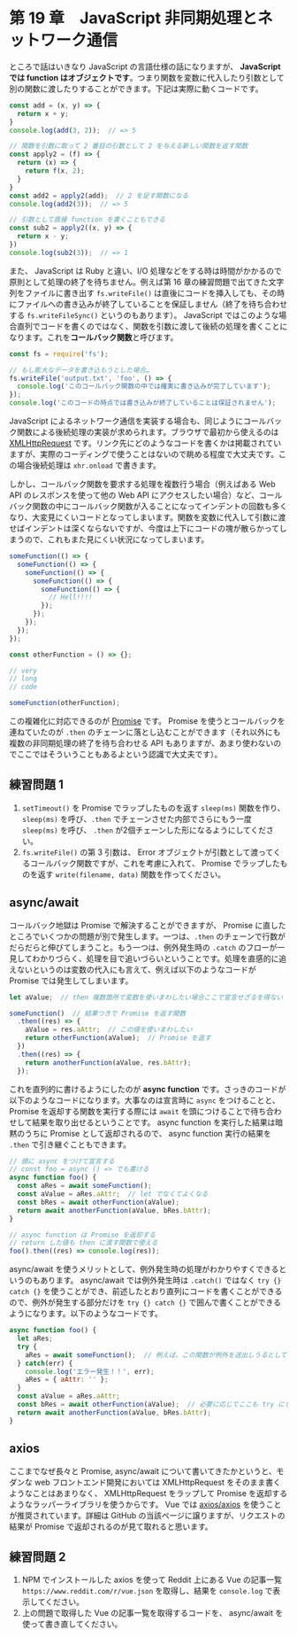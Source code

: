 # 第 19 章　JavaScript 非同期処理とネットワーク通信

ところで話はいきなり JavaScript の言語仕様の話になりますが、 **JavaScript では function はオブジェクトです**。つまり関数を変数に代入したり引数として別の関数に渡したりすることができます。下記は実際に動くコードです。

```js
const add = (x, y) => {
  return x + y;
}
console.log(add(3, 2));  // => 5

// 関数を引数に取って 2 番目の引数として 2 を与える新しい関数を返す関数
const apply2 = (f) => {
  return (x) => {
    return f(x, 2);
  }
}
const add2 = apply2(add);  // 2 を足す関数になる
console.log(add2(3));  // => 5

// 引数として直接 function を書くこともできる
const sub2 = apply2((x, y) => {
  return x - y;
})
console.log(sub2(3));  // => 1
```

また、 JavaScript は Ruby と違い、I/O 処理などをする時は時間がかかるので原則として処理の終了を待ちません。例えば第 16 章の練習問題で出てきた文字列をファイルに書き出す `fs.writeFile()` は直後にコードを挿入しても、その時にファイルへの書き込みが終了していることを保証しません（終了を待ち合わせする `fs.writeFileSync()` というのもあります）。 JavaScript ではこのような場合直列でコードを書くのではなく、関数を引数に渡して後続の処理を書くことになります。これを**コールバック関数**と呼びます。

```js
const fs = require('fs');

// もし膨大なデータを書き込もうとした場合…
fs.writeFile('output.txt', 'foo', () => {
  console.log('このコールバック関数の中では確実に書き込みが完了しています');
});
console.log('このコードの時点では書き込みが終了していることは保証されません');
```

JavaScript によるネットワーク通信を実装する場合も、同じようにコールバック関数による後続処理の実装が求められます。ブラウザで最初から使えるのは [XMLHttpRequest](https://developer.mozilla.org/ja/docs/Web/API/XMLHttpRequest/Synchronous_and_Asynchronous_Requests) です。リンク先にどのようなコードを書くかは掲載されていますが、実際のコーディングで使うことはないので眺める程度で大丈夫です。この場合後続処理は `xhr.onload` で書きます。

しかし、コールバック関数を要求する処理を複数行う場合（例えばある Web API のレスポンスを使って他の Web API にアクセスしたい場合）など、コールバック関数の中にコールバック関数が入ることになってインデントの回数も多くなり、大変見にくいコードとなってしまいます。関数を変数に代入して引数に渡せばインデントは深くならないですが、今度は上下にコードの塊が散らかってしまうので、これもまた見にくい状況になってしまいます。

```js
someFunction(() => {
  someFunction(() => {
    someFunction(() => {
      someFunction(() => {
        someFunction(() => {
          // Hell!!!!
        });
      });
    });
  });
});
```

```js
const otherFunction = () => {};

// very
// long
// code

someFunction(otherFunction);
```

この複雑化に対応できるのが [Promise](https://developer.mozilla.org/ja/docs/Web/JavaScript/Guide/Using_promises) です。 Promise を使うとコールバックを連ねていたのが `.then` のチェーンに落とし込むことができます（それ以外にも複数の非同期処理の終了を待ち合わせる API もありますが、あまり使わないのでここではそういうこともあるよという認識で大丈夫です）。

## 練習問題 1

1. `setTimeout()` を Promise でラップしたものを返す `sleep(ms)` 関数を作り、 `sleep(ms)` を呼び、`.then` でチェーンさせた内部でさらにもう一度 `sleep(ms)` を呼び、 `.then` が2個チェーンした形になるようにしてください。
2. `fs.writeFile()` の第 3 引数は、 Error オブジェクトが引数として渡ってくるコールバック関数ですが、これを考慮に入れて、 Promise でラップしたものを返す `write(filename, data)` 関数を作ってください。

## async/await

コールバック地獄は Promise で解決することができますが、 Promise に直したところでいくつかの問題が別で発生します。一つは、`.then` のチェーンで行数がだらだらと伸びてしまうこと。もう一つは、例外発生時の `.catch` のフローが一見してわかりづらく、処理を目で追いづらいということです。処理を直感的に追えないというのは変数の代入にも言えて、例えば以下のようなコードが Promise では発生してしまいます。

```js
let aValue;  // then 複数箇所で変数を使いまわしたい場合ここで宣言せざるを得ない

someFunction()  // 結果つきで Promise を返す関数
  .then((res) => {
    aValue = res.aAttr;  // この値を使いまわしたい
    return otherFunction(aValue);  // Promise を返す
  })
  .then((res) => {
    return anotherFunction(aValue, res.bAttr);
  });
```

これを直列的に書けるようにしたのが **async function** です。さっきのコードが以下のようなコードになります。大事なのは宣言時に `async` をつけることと、 Promise を返却する関数を実行する際には `await` を頭につけることで待ち合わせして結果を取り出せるということです。 async function を実行した結果は暗黙のうちに Promise として返却されるので、 async function 実行の結果を `.then` で引き継ぐこともできます。

```js
// 頭に async をつけて宣言する
// const foo = async () => でも書ける
async function foo() {
  const aRes = await someFunction();
  const aValue = aRes.aAttr;  // let でなくてよくなる
  const bRes = await otherFunction(aValue);
  return await anotherFunction(aValue, bRes.bAttr);
}

// async function は Promise を返却する
// return した値も then に渡す関数で使える
foo().then((res) => console.log(res));
```

async/await を使うメリットとして、例外発生時の処理がわかりやすくできるというのもあります。 async/await では例外発生時は `.catch()` ではなく `try {} catch {}` を使うことができ、前述したとおり直列にコードを書くことができるので、例外が発生する部分だけを `try {} catch {}` で囲んで書くことができるようになります。以下のようなコードです。

```js
async function foo() {
  let aRes;
  try {
    aRes = await someFunction();  // 例えば、この関数が例外を送出しうるとして
  } catch(err) {
    console.log('エラー発生！！', err);
    aRes = { aAttr: '' };
  }
  const aValue = aRes.aAttr;
  const bRes = await otherFunction(aValue);  // 必要に応じてここも try にしたりする
  return await anotherFunction(aValue, bRes.bAttr);
}
```

## axios

ここまでなぜ長々と Promise, async/await について書いてきたかというと、モダンな web フロントエンド開発においては XMLHttpRequest をそのまま書くようなことはあまりなく、 XMLHttpRequest をラップして Promise を返却するようなラッパーライブラリを使うからです。 Vue では [axios/axios](https://github.com/axios/axios) を使うことが推奨されています。詳細は GitHub の当該ページに譲りますが、リクエストの結果が Promise で返却されるのが見て取れると思います。

## 練習問題 2

1. NPM でインストールした axios を使って Reddit 上にある Vue の記事一覧 `https://www.reddit.com/r/vue.json` を取得し、結果を `console.log` で表示してください。
2. 上の問題で取得した Vue の記事一覧を取得するコードを、 async/await を使って書き直してください。
